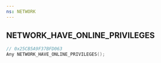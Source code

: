 ```yaml
---
ns: NETWORK
---
```

## NETWORK_HAVE_ONLINE_PRIVILEGES

```c
// 0x25CB5A9F37BFD063
Any NETWORK_HAVE_ONLINE_PRIVILEGES();
```

